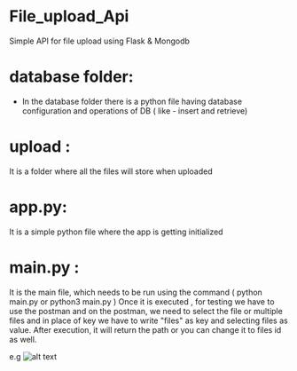 # File_upload_Api
Simple API for file upload using Flask &amp; Mongodb

# database folder:
* In the database folder there is a python file having database configuration and operations of DB ( like - insert and retrieve)

# upload :
It is a folder where all the files will store when uploaded 

# app.py:
It is a simple python file where the app is getting initialized 

# main.py :
It is the main file, which needs to be run using the command ( python main.py or python3 main.py )
Once it is executed , for testing we have to use the postman and on the postman, we need to select the file or multiple files and in place of key we have to write "files" as key and selecting files as value.
After execution, it will return the path or you can change it to files id as well.

e.g ![alt text](https://user-images.githubusercontent.com/37104890/116814085-a05df400-ab74-11eb-8939-914258f930af.png)

